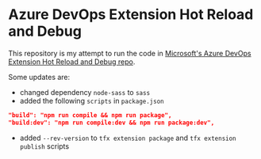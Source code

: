 # Azure DevOps Extension Hot Reload and Debug

This repository is my attempt to run the code in [Microsoft's Azure DevOps Extension Hot Reload and Debug repo](https://github.com/microsoft/azure-devops-extension-hot-reload-and-debug).

Some updates are:
- changed dependency `node-sass` to `sass`
- added the following `scripts` in `package.json`
```json
"build": "npm run compile && npm run package",
"build:dev": "npm run compile:dev && npm run package:dev",
```
- added `--rev-version` to `tfx extension package` and `tfx extension publish` scripts